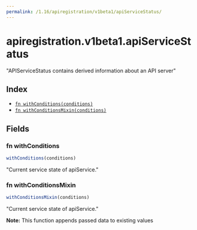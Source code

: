```yaml
---
permalink: /1.16/apiregistration/v1beta1/apiServiceStatus/
---
```


# apiregistration.v1beta1.apiServiceStatus

"APIServiceStatus contains derived information about an API server"

## Index

* [`fn withConditions(conditions)`](#fn-withconditions)
* [`fn withConditionsMixin(conditions)`](#fn-withconditionsmixin)

## Fields

### fn withConditions

```ts
withConditions(conditions)
```

"Current service state of apiService."

### fn withConditionsMixin

```ts
withConditionsMixin(conditions)
```

"Current service state of apiService."

**Note:** This function appends passed data to existing values
